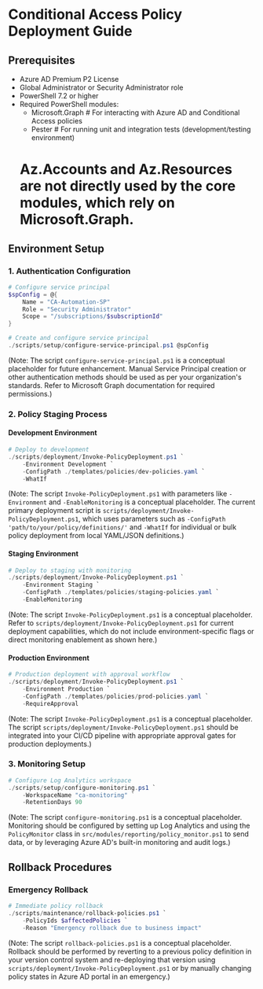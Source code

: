 # Conditional Access Policy Deployment Guide

## Prerequisites
- Azure AD Premium P2 License
- Global Administrator or Security Administrator role
- PowerShell 7.2 or higher
- Required PowerShell modules:
  - Microsoft.Graph # For interacting with Azure AD and Conditional Access policies
  - Pester # For running unit and integration tests (development/testing environment)
  # Az.Accounts and Az.Resources are not directly used by the core modules, which rely on Microsoft.Graph.

## Environment Setup

### 1. Authentication Configuration
```powershell
# Configure service principal
$spConfig = @{
    Name = "CA-Automation-SP"
    Role = "Security Administrator"
    Scope = "/subscriptions/$subscriptionId"
}

# Create and configure service principal
./scripts/setup/configure-service-principal.ps1 @spConfig
```
(Note: The script `configure-service-principal.ps1` is a conceptual placeholder for future enhancement. Manual Service Principal creation or other authentication methods should be used as per your organization's standards. Refer to Microsoft Graph documentation for required permissions.)

### 2. Policy Staging Process

#### Development Environment
```powershell
# Deploy to development
./scripts/deployment/Invoke-PolicyDeployment.ps1 `
    -Environment Development `
    -ConfigPath ./templates/policies/dev-policies.yaml `
    -WhatIf
```
(Note: The script `Invoke-PolicyDeployment.ps1` with parameters like `-Environment` and `-EnableMonitoring` is a conceptual placeholder. The current primary deployment script is `scripts/deployment/Invoke-PolicyDeployment.ps1`, which uses parameters such as `-ConfigPath 'path/to/your/policy/definitions/'` and `-WhatIf` for individual or bulk policy deployment from local YAML/JSON definitions.)

#### Staging Environment
```powershell
# Deploy to staging with monitoring
./scripts/deployment/Invoke-PolicyDeployment.ps1 `
    -Environment Staging `
    -ConfigPath ./templates/policies/staging-policies.yaml `
    -EnableMonitoring
```
(Note: The script `Invoke-PolicyDeployment.ps1` is a conceptual placeholder. Refer to `scripts/deployment/Invoke-PolicyDeployment.ps1` for current deployment capabilities, which do not include environment-specific flags or direct monitoring enablement as shown here.)

#### Production Environment
```powershell
# Production deployment with approval workflow
./scripts/deployment/Invoke-PolicyDeployment.ps1 `
    -Environment Production `
    -ConfigPath ./templates/policies/prod-policies.yaml `
    -RequireApproval
```
(Note: The script `Invoke-PolicyDeployment.ps1` is a conceptual placeholder. The script `scripts/deployment/Invoke-PolicyDeployment.ps1` should be integrated into your CI/CD pipeline with appropriate approval gates for production deployments.)

### 3. Monitoring Setup
```powershell
# Configure Log Analytics workspace
./scripts/setup/configure-monitoring.ps1 `
    -WorkspaceName "ca-monitoring" `
    -RetentionDays 90
```
(Note: The script `configure-monitoring.ps1` is a conceptual placeholder. Monitoring should be configured by setting up Log Analytics and using the `PolicyMonitor` class in `src/modules/reporting/policy_monitor.ps1` to send data, or by leveraging Azure AD's built-in monitoring and audit logs.)

## Rollback Procedures

### Emergency Rollback
```powershell
# Immediate policy rollback
./scripts/maintenance/rollback-policies.ps1 `
    -PolicyIds $affectedPolicies `
    -Reason "Emergency rollback due to business impact"
```
(Note: The script `rollback-policies.ps1` is a conceptual placeholder. Rollback should be performed by reverting to a previous policy definition in your version control system and re-deploying that version using `scripts/deployment/Invoke-PolicyDeployment.ps1` or by manually changing policy states in Azure AD portal in an emergency.)